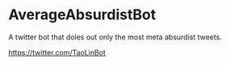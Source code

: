 # AverageAbsurdistBot

A twitter bot that doles out only the most meta absurdist tweets. 

https://twitter.com/TaoLinBot
